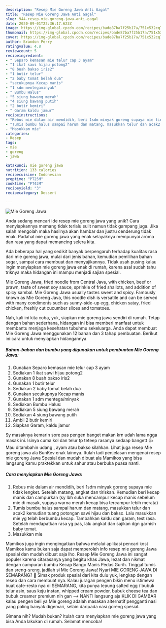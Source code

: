 ```yaml
---
description: "Resep Mie Goreng Jawa Anti Gagal"
title: "Resep Mie Goreng Jawa Anti Gagal"
slug: 944-resep-mie-goreng-jawa-anti-gagal
date: 2020-09-01T22:36:17.623Z
image: https://img-global.cpcdn.com/recipes/bade87ba7f25b17a/751x532cq70/mie-goreng-jawa-foto-resep-utama.jpg
thumbnail: https://img-global.cpcdn.com/recipes/bade87ba7f25b17a/751x532cq70/mie-goreng-jawa-foto-resep-utama.jpg
cover: https://img-global.cpcdn.com/recipes/bade87ba7f25b17a/751x532cq70/mie-goreng-jawa-foto-resep-utama.jpg
author: Brandon Perry
ratingvalue: 4.8
reviewcount: 5
recipeingredient:
- " Separo kemasan mie telur cap 3 ayam"
- "1 ikat sawi hijau potong2"
- "8 buah bakso iris2"
- "1 butir telur"
- "2 baby tomat belah dua"
- "secukupnya Kecap manis"
- "1 sdm mentegaminyak"
- " Bumbu Halus"
- "5 siung bawang merah"
- "4 siung bawang putih"
- "2 butir kemiri"
- " Garam kaldu jamur"
recipeinstructions:
- "Rebus mie dalam air mendidih, beri 1sdm minyak goreng supaya mie tidak lengket. Setelah matang, angkat dan tiriskan. Kemudian beri kecap manis dan campurkan (sy lbh suka mencampur kecap manis sebelum mie di masak, supaya warna merah kecap bisa tercampur lebih merata)"
- "Tumis bumbu halus sampai harum dan matang, masukkan telur dan acak2 kemudian tuang potongan sawi hijau dan bakso. Lalu masukkan mie yg telah berbumbu kecap. Tambahkan kaldu dan garam, test rasa. Setelah mendapatkan rasa yg pas, lalu angkat dan sajikan dgn garnish baby tomat."
- "Masukkan mie"
categories:
- Resep
tags:
- mie
- goreng
- jawa

katakunci: mie goreng jawa 
nutrition: 133 calories
recipecuisine: Indonesian
preptime: "PT25M"
cooktime: "PT42M"
recipeyield: "3"
recipecategory: Dessert

---
```



![Mie Goreng Jawa](https://img-global.cpcdn.com/recipes/bade87ba7f25b17a/751x532cq70/mie-goreng-jawa-foto-resep-utama.jpg)

Anda sedang mencari ide resep mie goreng jawa yang unik? Cara menyiapkannya memang tidak terlalu sulit namun tidak gampang juga. Jika salah mengolah maka hasilnya akan hambar dan justru cenderung tidak enak. Padahal mie goreng jawa yang enak selayaknya mempunyai aroma dan rasa yang dapat memancing selera kita.

Ada beberapa hal yang sedikit banyak berpengaruh terhadap kualitas rasa dari mie goreng jawa, mulai dari jenis bahan, kemudian pemilihan bahan segar, sampai cara membuat dan menyajikannya. Tidak usah pusing kalau ingin menyiapkan mie goreng jawa enak di rumah, karena asal sudah tahu triknya maka hidangan ini mampu menjadi sajian spesial.

Mie Goreng Jawa, fried noodle from Central Java, with chicken, beef or prawn, taste of sweet soy sauce, sprinkle of fried shallots, and addition of spicy sambal. Mie Goreng Jawa usually tastes sweet and spicy. Famously known as Mie Goreng Java, this noodle dish is versatile and can be served with many condiments such as sunny-side-up egg, chicken satay, fried chicken, freshly cut cucumber slices and tomatoes.


Nah, kali ini kita coba, yuk, siapkan mie goreng jawa sendiri di rumah. Tetap dengan bahan sederhana, hidangan ini bisa memberi manfaat untuk membantu menjaga kesehatan tubuhmu sekeluarga. Anda dapat membuat Mie Goreng Jawa menggunakan 12 bahan dan 3 tahap pembuatan. Berikut ini cara untuk menyiapkan hidangannya.

<!--inarticleads1-->

##### Bahan-bahan dan bumbu yang digunakan untuk pembuatan Mie Goreng Jawa:

1. Gunakan  Separo kemasan mie telur cap 3 ayam
1. Sediakan 1 ikat sawi hijau potong2
1. Gunakan 8 buah bakso iris2
1. Gunakan 1 butir telur
1. Sediakan 2 baby tomat belah dua
1. Gunakan secukupnya Kecap manis
1. Gunakan 1 sdm mentega/minyak
1. Sediakan  Bumbu Halus:
1. Sediakan 5 siung bawang merah
1. Sediakan 4 siung bawang putih
1. Ambil 2 butir kemiri
1. Siapkan  Garam, kaldu jamur


Sy masaknya kemarin sore pas pengen banget makan krn udah lama ngga masak ini. Isinya cuma kol dan telur tp teteep rasanya sedaap bangett 👍 Mau ditambahin udang , ayam atau bakso silahkan. Lihat juga resep Mie goreng jawa ala BunKev enak lainnya. Itulah tadi penjelasan mengenai resep mie goreng Jawa Spesial dan mudah dibuat ala Mamikos yang bisa langsung kamu praktekkan untuk sahur atau berbuka puasa nanti. 

<!--inarticleads2-->

##### Cara menyiapkan Mie Goreng Jawa:

1. Rebus mie dalam air mendidih, beri 1sdm minyak goreng supaya mie tidak lengket. Setelah matang, angkat dan tiriskan. Kemudian beri kecap manis dan campurkan (sy lbh suka mencampur kecap manis sebelum mie di masak, supaya warna merah kecap bisa tercampur lebih merata)
1. Tumis bumbu halus sampai harum dan matang, masukkan telur dan acak2 kemudian tuang potongan sawi hijau dan bakso. Lalu masukkan mie yg telah berbumbu kecap. Tambahkan kaldu dan garam, test rasa. Setelah mendapatkan rasa yg pas, lalu angkat dan sajikan dgn garnish baby tomat.
1. Masukkan mie


Mamikos juga ingin mengingatkan bahwa melalui aplikasi pencari kost Mamikos kamu bukan saja dapat memperoleh info resep mie goreng Jawa spesial dan mudah dibuat saja lho. Resep Mie Goreng Jawa ini sangat populer karena citarasanya yang begitu khas Jawa, lezat dan nikmat dengan campuran bumbu Kecap Bango Manis Pedas Gurih. Tinggal tumis dan sreng-sreng, jadilah si Mie Goreng Jawa! Nyari MIE GORENG JAWA DI SEMARANG? 🙂 Simak produk spesial dari kita dulu yuk, lengkap dengan resep dan cara membuat nya. Kalau juragan pengen bikin menu istimewa buat cafe-resto nya di SEMARANG, kita punya tepung salted egg / bubuk telur asin, saus keju instan, whipped cream powder, bubuk cheese tea dan bubuk creamer premium nih gan --&gt; NANTI langsung aja KLIK DI GAMBAR kalau pengen beli ya Mie goreng adalah masakan alternatif pengganti nasi yang paling banyak digemari, selain daripada nasi goreng spesial. 

Gimana nih? Mudah bukan? Itulah cara menyiapkan mie goreng jawa yang bisa Anda lakukan di rumah. Selamat mencoba!
